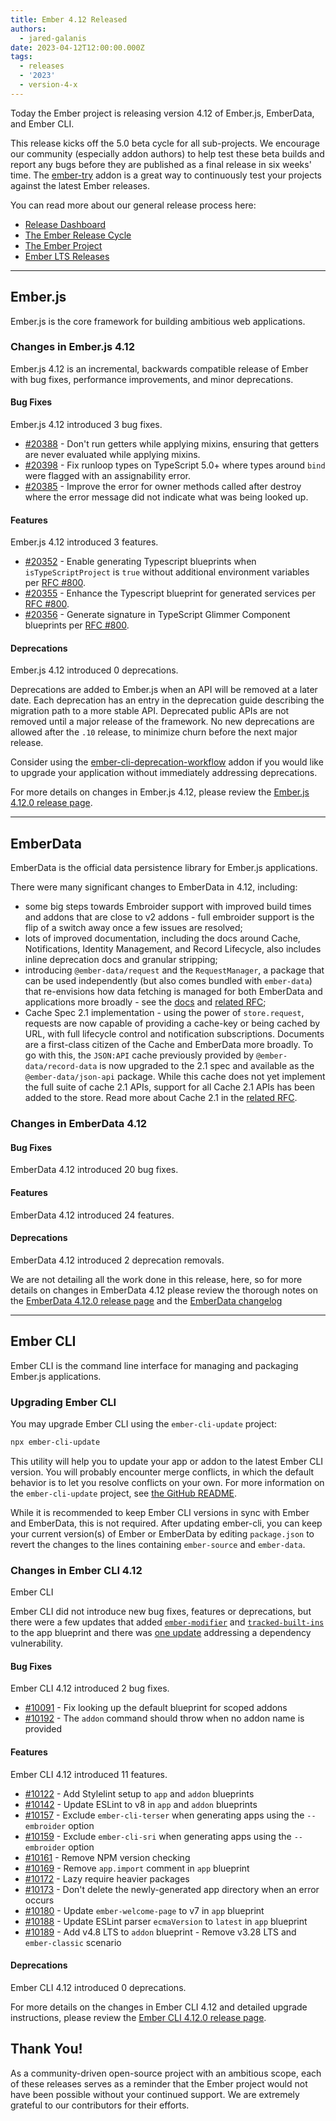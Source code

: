 ```yaml
---
title: Ember 4.12 Released
authors:
  - jared-galanis
date: 2023-04-12T12:00:00.000Z
tags:
  - releases
  - '2023'
  - version-4-x
---
```


Today the Ember project is releasing version 4.12 of Ember.js, EmberData, and Ember CLI. <!-- Block start: Uncomment if an LTS candidate --><!--This release of Ember.js is an LTS (Long Term Support) candidate. LTS candidates prioritize stability over the addition of new features, and have an extended support schedule.--><!-- Block end -->

This release kicks off the 5.0 beta cycle for all sub-projects. We encourage our community (especially addon authors) to help test these beta builds and report any bugs before they are published as a final release in six weeks' time. The [ember-try](https://github.com/ember-cli/ember-try) addon is a great way to continuously test your projects against the latest Ember releases.

You can read more about our general release process here:

- [Release Dashboard](http://emberjs.com/releases/)
- [The Ember Release Cycle](https://blog.emberjs.com/new-ember-release-process/)
- [The Ember Project](https://blog.emberjs.com/ember-project-at-2-0/)
- [Ember LTS Releases](https://blog.emberjs.com/announcing-embers-first-lts/)

---

## Ember.js

Ember.js is the core framework for building ambitious web applications.

### Changes in Ember.js 4.12

Ember.js 4.12 is an incremental, backwards compatible release of Ember with bug fixes, performance improvements, and minor deprecations.

#### Bug Fixes

Ember.js 4.12 introduced 3 bug fixes.

- [#20388](https://github.com/emberjs/ember.js/pull/20388) - Don't run getters while applying mixins, ensuring that getters are never evaluated while applying
  mixins.
- [#20398](https://github.com/emberjs/ember.js/pull/20398) - Fix runloop types on TypeScript 5.0+ where types around `bind` were flagged with an assignability error.
- [#20385](https://github.com/emberjs/ember.js/pull/20385) - Improve the error for owner methods called after destroy where the error message did not indicate what was being looked up.

#### Features

Ember.js 4.12 introduced 3 features.

- [#20352](https://github.com/emberjs/ember.js/releases/tag/v4.12.0) - Enable generating Typescript blueprints when `isTypeScriptProject` is `true` without additional environment variables per [RFC #800](https://rfcs.emberjs.com/id/0800-ts-adoption-plan).
- [#20355](https://github.com/emberjs/ember.js/pull/20355) - Enhance the Typescript blueprint for generated services per [RFC #800](https://rfcs.emberjs.com/id/0800-ts-adoption-plan).
- [#20356](https://github.com/emberjs/ember.js/pull/20356) - Generate signature in TypeScript Glimmer Component blueprints per [RFC #800](https://rfcs.emberjs.com/id/0800-ts-adoption-plan).

#### Deprecations

Ember.js 4.12 introduced 0 deprecations.

<!-- Block start: If there were no deprecations, remove this block -->

Deprecations are added to Ember.js when an API will be removed at a later date. Each deprecation has an entry in the deprecation guide describing the migration path to a more stable API. Deprecated public APIs are not removed until a major release of the framework. No new deprecations are allowed after the `.10` release, to minimize churn before the next major release.

Consider using the [ember-cli-deprecation-workflow](https://github.com/mixonic/ember-cli-deprecation-workflow) addon if you would like to upgrade your application without immediately addressing deprecations.

<!-- Block end -->

For more details on changes in Ember.js 4.12, please review the [Ember.js 4.12.0 release page](https://github.com/emberjs/ember.js/releases/tag/v4.12.0).

---

## EmberData

EmberData is the official data persistence library for Ember.js applications.

There were many significant changes to EmberData in 4.12, including:

- some big steps towards Embroider support with improved build times and addons that are close to v2 addons - full embroider support is the flip of a switch away once a few issues are resolved;
- lots of improved documentation, including the docs around Cache, Notifications, Identity Management, and Record Lifecycle, also includes inline deprecation docs and granular stripping;
- introducing `@ember-data/request` and the `RequestManager`, a package that can be used independently (but also comes bundled with `ember-data`) that re-envisions how data fetching is managed for both EmberData and applications more broadly - see the [docs](https://github.com/emberjs/data/tree/v4.12.0/packages/request#readme) and [related RFC](https://github.com/emberjs/rfcs/pull/860);
- Cache Spec 2.1 implementation - using the power of `store.request`, requests are now capable of providing a cache-key or being cached by URL, with full lifecycle control and notification subscriptions. Documents are a first-class citizen of the Cache and EmberData more broadly. To go with this, the `JSON:API` cache previously provided by `@ember-data/record-data` is now upgraded to the 2.1 spec and available as the `@ember-data/json-api` package. While this cache does not yet implement the full suite of cache 2.1 APIs, support for all Cache 2.1 APIs has been added to the store. Read more about Cache 2.1 in the [related RFC](https://github.com/emberjs/rfcs/pull/854).

### Changes in EmberData 4.12

#### Bug Fixes

EmberData 4.12 introduced 20 bug fixes.

#### Features

EmberData 4.12 introduced 24 features.

#### Deprecations

EmberData 4.12 introduced 2 deprecation removals.

We are not detailing all the work done in this release, here, so for more details on changes in EmberData 4.12 please review the thorough notes on the
[EmberData 4.12.0 release page](https://github.com/emberjs/data/releases/tag/v4.12.0) and the [EmberData changelog](https://github.com/emberjs/data/blob/master/CHANGELOG.md)

---

## Ember CLI

Ember CLI is the command line interface for managing and packaging Ember.js applications.

### Upgrading Ember CLI

You may upgrade Ember CLI using the `ember-cli-update` project:

```bash
npx ember-cli-update
```

This utility will help you to update your app or addon to the latest Ember CLI version. You will probably encounter merge conflicts, in which the default behavior is to let you resolve conflicts on your own. For more information on the `ember-cli-update` project, see [the GitHub README](https://github.com/ember-cli/ember-cli-update).

While it is recommended to keep Ember CLI versions in sync with Ember and EmberData, this is not required. After updating ember-cli, you can keep your current version(s) of Ember or EmberData by editing `package.json` to revert the changes to the lines containing `ember-source` and `ember-data`.

### Changes in Ember CLI 4.12

Ember CLI

Ember CLI did not introduce new bug fixes, features or deprecations, but there were a few updates that added [`ember-modifier`](https://github.com/ember-cli/ember-cli/pull/10103) and [`tracked-built-ins`](https://github.com/ember-cli/ember-cli/pull/10109) to the app blueprint and there was [one update](https://github.com/ember-cli/ember-cli/pull/10110) addressing a dependency vulnerability.

#### Bug Fixes

Ember CLI 4.12 introduced 2 bug fixes.

- [#10091](https://github.com/ember-cli/ember-cli/pull/10091) - Fix looking up the default blueprint for scoped addons
- [#10192](https://github.com/ember-cli/ember-cli/pull/10192) - The `addon` command should throw when no addon name is provided

#### Features

Ember CLI 4.12 introduced 11 features.

- [#10122](https://github.com/ember-cli/ember-cli/pull/10122) - Add Stylelint setup to `app` and `addon` blueprints
- [#10142](https://github.com/ember-cli/ember-cli/pull/10142) - Update ESLint to v8 in `app` and `addon` blueprints
- [#10157](https://github.com/ember-cli/ember-cli/pull/10157) - Exclude `ember-cli-terser` when generating apps using the `--embroider` option
- [#10159](https://github.com/ember-cli/ember-cli/pull/10159) - Exclude `ember-cli-sri` when generating apps using the `--embroider` option
- [#10161](https://github.com/ember-cli/ember-cli/pull/10161) - Remove NPM version checking
- [#10169](https://github.com/ember-cli/ember-cli/pull/10169) - Remove `app.import` comment in `app` blueprint
- [#10172](https://github.com/ember-cli/ember-cli/pull/10172) - Lazy require heavier packages
- [#10173](https://github.com/ember-cli/ember-cli/pull/10173) - Don't delete the newly-generated app directory when an error occurs
- [#10180](https://github.com/ember-cli/ember-cli/pull/10180) - Update `ember-welcome-page` to v7 in `app` blueprint
- [#10188](https://github.com/ember-cli/ember-cli/pull/10188) - Update ESLint parser `ecmaVersion` to `latest` in `app` blueprint
- [#10189](https://github.com/ember-cli/ember-cli/pull/10189) - Add v4.8 LTS to `addon` blueprint - Remove v3.28 LTS and `ember-classic` scenario

#### Deprecations

Ember CLI 4.12 introduced 0 deprecations.

For more details on the changes in Ember CLI 4.12 and detailed upgrade
instructions, please review the [Ember CLI 4.12.0 release page](https://github.com/ember-cli/ember-cli/releases/tag/v4.12.0).

## Thank You!

As a community-driven open-source project with an ambitious scope, each of these releases serves as a reminder that the Ember project would not have been possible without your continued support. We are extremely grateful to our contributors for their efforts.
